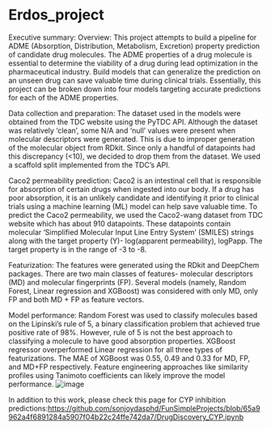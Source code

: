 # Erdos_project

Executive summary:
Overview: This project attempts to build a pipeline for ADME (Absorption, Distribution, Metabolism, Excretion) property prediction of candidate drug molecules. The ADME properties of a drug molecule is essential to determine the viability of a drug during lead optimization in the pharmaceutical industry. Build models that can generalize the prediction on an unseen drug can save valuable time during clinical trials. Essentially, this project can be broken down into four models targeting accurate predictions for each of the ADME properties. 

Data collection and preparation: The dataset used in the models were obtained from the TDC website using the PyTDC API. Although the dataset was relatively ‘clean’, some N/A and ‘null’ values were present when molecular descriptors were generated. This is due to improper generation of the molecular object from RDkit. Since only a handful of datapoints had this discrepancy (<10), we decided to drop them from the dataset. We used a scaffold split implemented from the TDC’s API. 

Caco2 permeability prediction: Caco2 is an intestinal cell that is responsible for absorption of certain drugs when ingested into our body. If a drug has poor absorption, it is an unlikely candidate and identifying it prior to clinical trials using a machine learning (ML) model can help save valuable time. To predict the Caco2 permeability, we used the Caco2-wang dataset from TDC website which has about 910 datapoints. These datapoints contain molecular ‘Simplified Molecular Input Line Entry System’ (SMILES) strings along with the target property (Y)- log(apparent permeability), logPapp. The target property is in the range of -3 to -8. 

Featurization: The features were generated using the RDkit and DeepChem packages. There are two main classes of features- molecular descriptors (MD) and molecular fingerprints (FP). Several models (namely, Random Forest, Linear regression and XGBoost) was considered with only MD, only FP and both MD + FP as feature vectors.   

Model performance: Random Forest was used to classify molecules based on the Lipinski’s rule of 5, a binary classification problem that achieved true positive rate of 98%. However, rule of 5 is not the best approach to classifying a molecule to have good absorption properties. XGBoost regressor overperformed Linear regression for all three types of featurizations. The MAE of XGBoost was 0.55, 0.49 and 0.33 for MD, FP, and MD+FP respectively. Feature engineering approaches like similarity profiles using Tanimoto coefficients can likely improve the model performance. 
![image](https://github.com/kra268/Erdos_project/assets/83828591/adabc292-317d-4e25-8dc8-f0212a30784b)

In addition to this work, please check this page for CYP inhibition predictions:https://github.com/sonjoydasphd/FunSimpleProjects/blob/65a9962a4f6891284a5907f04b22c24ffe742da7/DrugDiscovery_CYP.ipynb

